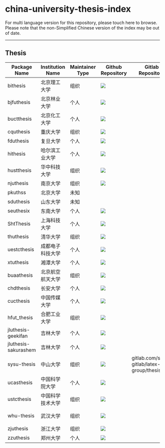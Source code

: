 # china-university-thesis-index

For multi language version for this repository, please touch here to browse. Please note that the non-Simplified Chinese version of the index may be out of date.

---

## Thesis

<!-- MARKDOWN_TABLE BEGIN -->
<!-- WARNING: THIS TABLE IS MAINTAINED BY PROGRAMME, YOU SHOULD ADD DATA TO COLLECTION JSON -->
| Package Name | Institution Name | Maintainer Type | Github Repository | Gitlab Repository | Gitee Repository | CTAN Package | Status |
| - | - | - | - | - | - | - | - |
| bithesis | 北京理工大学 | 组织 | ![](https://img.shields.io/badge/BITNP%2FBIThesis-blue?logo=github&link=https%3A%2F%2Fgithub.com%2FBITNP%2FBIThesis) |  |  | ctan.org/pkg/bithesis |  |
| bjfuthesis | 北京林业大学 | 个人 | ![](https://img.shields.io/badge/bjfu-projects%2Fbjfuthesis-green?logo=github&link=https%3A%2F%2Fgithub.com%2Fbjfu-projects%2Fbjfuthesis) |  |  | ctan.org/pkg/bjfuthesis |  |
| buctthesis | 北京化工大学 | 个人 | ![](https://img.shields.io/badge/Miracle0565%2Fbuctthesis-green?logo=github&link=https%3A%2F%2Fgithub.com%2FMiracle0565%2Fbuctthesis) |  |  | ctan.org/pkg/buctthesis | 暂未承认 |
| cquthesis | 重庆大学 | 组织 | ![](https://img.shields.io/badge/nanmu42%2FCQUThesis-blue?logo=github&link=https%3A%2F%2Fgithub.com%2Fnanmu42%2FCQUThesis) |  |  | ctan.org/pkg/cquthesis |  |
| fduthesis | 复旦大学 | 个人 | ![](https://img.shields.io/badge/stone-zeng%2Ffduthesis-green?logo=github&link=https%3A%2F%2Fgithub.com%2Fstone-zeng%2Ffduthesis) |  |  | ctan.org/pkg/fduthesis |  |
| hithesis | 哈尔滨工业大学 | 个人 | ![](https://img.shields.io/badge/dustincys%2Fhithesis-green?logo=github&link=https%3A%2F%2Fgithub.com%2Fdustincys%2Fhithesis) |  |  | ctan.org/pkg/hithesis |  |
| hustthesis | 华中科技大学 | 组织 | ![](https://img.shields.io/badge/hust-latex%2Fhustthesis-blue?logo=github&link=https%3A%2F%2Fgithub.com%2Fhust-latex%2Fhustthesis) |  |  | ctan.org/pkg/hustthesis |  |
| njuthesis | 南京大学 | 组织 | ![](https://img.shields.io/badge/nju-lug%2FNJUThesis-blue?logo=github&link=https%3A%2F%2Fgithub.com%2Fnju-lug%2FNJUThesis) |  |  | ctan.org/pkg/njuthesis |  |
| pkuthss | 北京大学 | 未知 |  |  |  | ctan.org/pkg/pkuthss |  |
| sduthesis | 山东大学 | 未知 |  |  |  | ctan.org/pkg/sduthesis |  |
| seuthesix | 东南大学 | 个人 | ![](https://img.shields.io/badge/zhimengfan1990%2Fseuthesix-green?logo=github&link=https%3A%2F%2Fgithub.com%2Fzhimengfan1990%2Fseuthesix) |  |  | ctan.org/pkg/seuthesix |  |
| ShtThesis | 上海科技大学 | 个人 | ![](https://img.shields.io/badge/lirundong%2Fshtthesis-green?logo=github&link=https%3A%2F%2Fgithub.com%2Flirundong%2Fshtthesis) |  |  | ctan.org/pkg/shtthesis |  |
| thuthesis | 清华大学 | 组织 | ![](https://img.shields.io/badge/tuna%2Fthuthesis-blue?logo=github&link=https%3A%2F%2Fgithub.com%2Ftuna%2Fthuthesis) |  |  | ctan.org/pkg/thuthesis |  |
| uestcthesis | 成都电子科技大学 | 个人 | ![](https://img.shields.io/badge/shifujun%2FUESTCthesis-green?logo=github&link=https%3A%2F%2Fgithub.com%2Fshifujun%2FUESTCthesis) |  |  | ctan.org/pkg/uestcthesis |  |
| xtuthesis | 湘潭大学 | 个人 | ![](https://img.shields.io/badge/MrDongdongLin%2Fxtuthesis-green?logo=github&link=https%3A%2F%2Fgithub.com%2FMrDongdongLin%2Fxtuthesis) |  |  | ctan.org/pkg/xtuthesis |  |
| buaathesis | 北京航空航天大学 | 组织 | ![](https://img.shields.io/badge/BHOSC%2FBUAAthesis-blue?logo=github&link=https%3A%2F%2Fgithub.com%2FBHOSC%2FBUAAthesis) |  |  |  |  |
| chdthesis | 长安大学 | 个人 | ![](https://img.shields.io/badge/xiaoleeza%2Fchdthesis-green?logo=github&link=https%3A%2F%2Fgithub.com%2Fxiaoleeza%2Fchdthesis) |  |  |  |  |
| cucthesis | 中国传媒大学 | 个人 | ![](https://img.shields.io/badge/YunYouJun%2Fcucthesis-green?logo=github&link=https%3A%2F%2Fgithub.com%2FYunYouJun%2Fcucthesis) |  |  |  |  |
| hfut_thesis | 合肥工业大学 | 组织 | ![](https://img.shields.io/badge/HFUTTUG%2FHFUT_Thesis-blue?logo=github&link=https%3A%2F%2Fgithub.com%2FHFUTTUG%2FHFUT_Thesis) |  |  |  |  |
| jluthesis-geekifan | 吉林大学 | 个人 | ![](https://img.shields.io/badge/geekifan%2Fjluthesis-green?logo=github&link=https%3A%2F%2Fgithub.com%2Fgeekifan%2Fjluthesis) |  |  |  |  |
| jluthesis-sakurashem | 吉林大学 | 个人 | ![](https://img.shields.io/badge/Sakura-shem%2FJLUThesis-green?logo=github&link=https%3A%2F%2Fgithub.com%2FSakura-shem%2FJLUThesis) |  |  |  |  |
| sysu-thesis | 中山大学 | 组织 | ![](https://img.shields.io/badge/SYSU-SCC%2Fsysu-thesis-blue?logo=github&link=https%3A%2F%2Fgithub.com%2FSYSU-SCC%2Fsysu-thesis) | gitlab.com/sysu-gitlab/latex-group/thesis |  |  | 教师支持 |
| ucasthesis | 中国科学院大学 | 个人 | ![](https://img.shields.io/badge/mohuangrui%2Fucasthesis-green?logo=github&link=https%3A%2F%2Fgithub.com%2Fmohuangrui%2Fucasthesis) |  |  |  |  |
| ustcthesis | 中国科学技术大学 | 组织 | ![](https://img.shields.io/badge/ustctug%2Fustcthesis-blue?logo=github&link=https%3A%2F%2Fgithub.com%2Fustctug%2Fustcthesis) |  |  |  | 官方 |
| whu-thesis | 武汉大学 | 组织 | ![](https://img.shields.io/badge/whutug%2Fwhu-thesis-blue?logo=github&link=https%3A%2F%2Fgithub.com%2Fwhutug%2Fwhu-thesis) |  |  |  | 教师支持 |
| zjuthesis | 浙江大学 | 组织 | ![](https://img.shields.io/badge/TheNetAdmin%2Fzjuthesis-blue?logo=github&link=https%3A%2F%2Fgithub.com%2FTheNetAdmin%2Fzjuthesis) |  |  |  |  |
| zzuthesis | 郑州大学 | 个人 | ![](https://img.shields.io/badge/tuxify%2Fzzuthesis-green?logo=github&link=https%3A%2F%2Fgithub.com%2Ftuxify%2Fzzuthesis) |  |  |  |  |

<!-- MARKDOWN_TABLE END -->